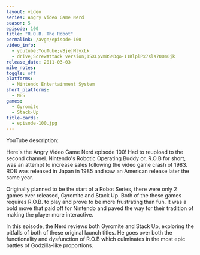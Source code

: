 ```yaml
---
layout: video
series: Angry Video Game Nerd
season: 5
episode: 100
title: "R.O.B. The Robot"
permalink: /avgn/episode-100
video_info:
  - youtube;YouTube;vBjejMlyxLk
  - drive;ScrewAttack version;1SXLpvmDSM3qo-I1RlplPx7Xls7OOm0jk
release_date: 2011-03-03
mike_notes:
toggle: off
platforms:
  - Nintendo Entertainment System
short_platforms:
  - NES
games:
  - Gyromite
  - Stack-Up
title-cards:
  - episode-100.jpg
---
```


<p class="yt-description">YouTube description:</p>

Here's the Angry Video Game Nerd episode 100! Had to reupload to the second channel. Nintendo's Robotic Operating Buddy or, R.O.B for short, was an attempt to increase sales following the video game crash of 1983. ROB was released in Japan in 1985 and saw an American release later the same year. 

Originally planned to be the start of a Robot Series, there were only 2 games ever released, Gyromite and Stack Up. Both of the these games requires R.O.B. to play and prove to be more frustrating than fun.  It was a bold move that paid off for Nintendo and paved the way for their tradition of making the player more interactive.

In this episode, the Nerd reviews both Gyromite and Stack Up, exploring the pitfalls of both of these original launch titles. He goes over both the functionality and dysfunction of R.O.B which culminates in the most epic battles of Godzilla-like proportions.